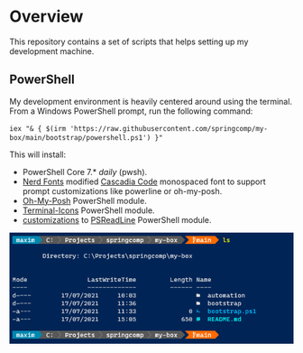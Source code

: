 # Overview

This repository contains a set of scripts that helps setting up my development machine.

## PowerShell

My development environment is heavily centered around using the terminal.
From a Windows PowerShell prompt, run the following command:

```pwsh
iex "& { $(irm 'https://raw.githubusercontent.com/springcomp/my-box/main/bootstrap/powershell.ps1') }"
```

This will install:

- PowerShell Core 7.* _daily_ (pwsh).
- [Nerd Fonts](https://www.nerdfonts.com/) modified [Cascadia Code](https://docs.microsoft.com/en-us/windows/terminal/cascadia-code) monospaced font to support prompt customizations like powerline or oh-my-posh.
- [Oh-My-Posh](https://ohmyposh.dev/) PowerShell module.
- [Terminal-Icons](https://github.com/devblackops/Terminal-Icons) PowerShell module.
- [customizations](https://github.com/springcomp/powershell_profile.ps1/blob/master/Microsoft.PowerShell_psreadline-profile.ps1) to [PSReadLine](https://docs.microsoft.com/en-us/powershell/module/psreadline/about/about_psreadline?view=powershell-7.2) PowerShell module.

![](bootstrap/assets/powershell.png)